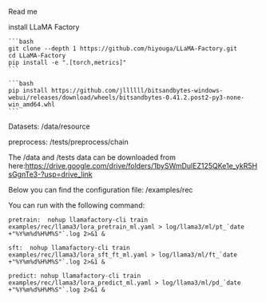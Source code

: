 Read me

install LLaMA Factory

````
```bash
git clone --depth 1 https://github.com/hiyouga/LLaMA-Factory.git
cd LLaMA-Factory
pip install -e ".[torch,metrics]"
```
````

````
```bash
pip install https://github.com/jllllll/bitsandbytes-windows-webui/releases/download/wheels/bitsandbytes-0.41.2.post2-py3-none-win_amd64.whl
```
````

Datasets:  /data/resource

preprocess:  /tests/preprocess/chain

The /data and /tests data can be downloaded from here:https://drive.google.com/drive/folders/1bySWmDulEZ125QKe1e_ykR5HsGgnTe3-?usp=drive_link

Below you can find the configuration file:  /examples/rec

You can run with the following command:

```
pretrain:  nohup llamafactory-cli train examples/rec/llama3/lora_pretrain_ml.yaml > log/llama3/ml/pt_`date +"%Y%m%d%H%M%S"`.log 2>&1 &

sft:  nohup llamafactory-cli train examples/rec/llama3/lora_sft_ft_ml.yaml > log/llama3/ml/ft_`date +"%Y%m%d%H%M%S"`.log 2>&1 &

predict: nohup llamafactory-cli train examples/rec/llama3/lora_predict_ml.yaml > log/llama3/ml/pd_`date +"%Y%m%d%H%M%S"`.log 2>&1 &
```

